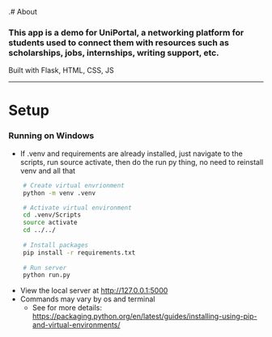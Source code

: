 .# About
### This app is a demo for UniPortal, a networking platform for students used to connect them with resources such as scholarships, jobs, internships, writing support, etc. 

Built with Flask, HTML, CSS, JS

---

# Setup

### Running on Windows

- If .venv and requirements are already installed, just navigate to the scripts, run source activate, then do the run py thing, no need to reinstall venv and all that 
```bash
    # Create virtual envrionment
    python -m venv .venv

    # Activate virtual environment
    cd .venv/Scripts
    source activate
    cd ../../
    
    # Install packages
    pip install -r requirements.txt
    
    # Run server
    python run.py
```

- View the local server at http://127.0.0.1:5000
- Commands may vary by os and terminal
    - See for more details: https://packaging.python.org/en/latest/guides/installing-using-pip-and-virtual-environments/